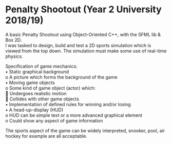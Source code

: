 # Penalty Shootout (Year 2 University 2018/19)  
A basic Penalty Shootout using Object-Oriented C++, with the SFML lib & Box 2D.  
I was tasked to design, build and test a 2D sports simulation which is viewed from the top
down. The simulation must make some use of real-time physics.  
  
Specification of game mechanics:  
• Static graphical background  
o A picture which forms the background of the game  
• Moving game objects  
o Some kind of game object (actor) which:  
 Undergoes realistic motion  
 Collides with other game objects  
• Implementation of defined rules for winning and/or losing  
• A head-up-display (HUD)  
o HUD can be simple text or a more advanced graphical element  
o Could show any aspect of game information  
  
The sports aspect of the game can be widely interpreted, snooker, pool, air hockey
for example are all acceptable.  
